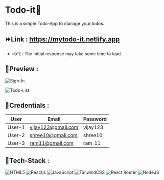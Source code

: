 # Todo-it📝

This is a simple Todo-App to manage your todos.

## ⏩Link : https://mytodo-it.netlify.app

- `NOTE:` The initial response may take some time to load.

## 📜Preview : 

![Sign-In](images/todo-1.png)

![Todo-List](images/todo-2.png)

## 🔑Credentials :

| User   | Email                | Password   |
| ------ | -------------------- | ---------- |
| User-1 | vijay123@gmail.com   | vijay123   |
| User-2 | shree10@gmail.com    | shree10    |
| User-3 | ram11@gmail.com      | ram_11     |

## 💼Tech-Stack : 

![HTML5](https://img.shields.io/badge/html5-%23E34F26.svg?style=for-the-badge&logo=html5&logoColor=black)
![Reactjs](https://img.shields.io/badge/react.js-blue?&style=for-the-badge&logo=react&logoColor=black)
![JavaScript](https://img.shields.io/badge/javascript-ffa500?style=for-the-badge&logo=javascript&logoColor=black)
![TailwindCSS](https://img.shields.io/badge/tailwindcss-%2338B2AC.svg?style=for-the-badge&logo=tailwind-css&logoColor=black)
![React Router](https://img.shields.io/badge/React_Router-CA4245?style=for-the-badge&logo=react-router&logoColor=black)
![NodeJS](https://img.shields.io/badge/node.js-6GA55F?style=for-the-badge&logo=node.js&logoColor=black)
